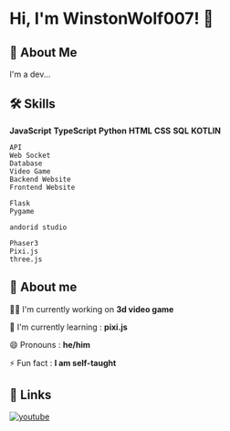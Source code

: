 # Hi, I'm WinstonWolf007! 👋


## 🚀 About Me
I'm a dev...


## 🛠 Skills
**JavaScript**
**TypeScript**
**Python**
**HTML**
**CSS**
**SQL**
**KOTLIN**

```
API
Web Socket
Database
Video Game
Backend Website
Frontend Website

Flask
Pygame

andorid studio

Phaser3
Pixi.js
three.js
```


## 💪 About me
👩‍💻 I'm currently working on **3d video game**

🧠 I'm currently learning : **pixi.js**

😄 Pronouns : **he/him**

⚡️ Fun fact : **I am self-taught**


## 🔗 Links
[![youtube](https://cdn.icon-icons.com/icons2/2530/PNG/512/youtube_button_icon_151827.png)](https://www.youtube.com/@WinstonWolf007)
